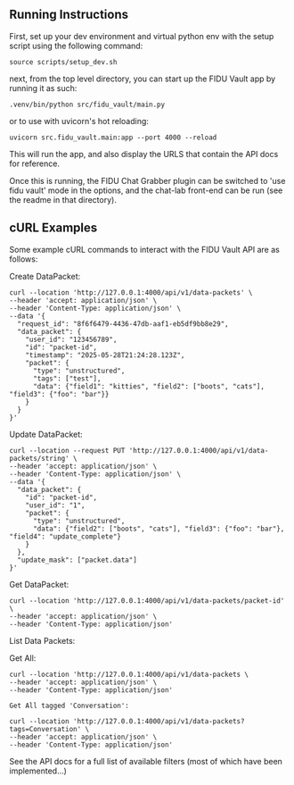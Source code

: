 ## Running Instructions

First, set up your dev environment and virtual python env with the setup script using the following command:

`source scripts/setup_dev.sh`

next, from the top level directory, you can start up the FIDU Vault app by running it as such:

`.venv/bin/python src/fidu_vault/main.py`

or to use with uvicorn's hot reloading:

`uvicorn src.fidu_vault.main:app --port 4000 --reload`

This will run the app, and also display the URLS that contain the API docs for reference. 

Once this is running, the FIDU Chat Grabber plugin can be switched to 'use fidu vault' mode in the options, and the chat-lab front-end can be run (see the readme in that directory). 

## cURL Examples 

Some example cURL commands to interact with the FIDU Vault API are as follows:

Create DataPacket:

```
curl --location 'http://127.0.0.1:4000/api/v1/data-packets' \
--header 'accept: application/json' \
--header 'Content-Type: application/json' \
--data '{
  "request_id": "8f6f6479-4436-47db-aaf1-eb5df9bb8e29",
  "data_packet": {
    "user_id": "123456789",
    "id": "packet-id",
    "timestamp": "2025-05-28T21:24:28.123Z",
    "packet": {
      "type": "unstructured",
      "tags": ["test"],
      "data": {"field1": "kitties", "field2": ["boots", "cats"], "field3": {"foo": "bar"}}
    }
  }
}'
```

Update DataPacket:

```
curl --location --request PUT 'http://127.0.0.1:4000/api/v1/data-packets/string' \
--header 'accept: application/json' \
--header 'Content-Type: application/json' \
--data '{
  "data_packet": {
    "id": "packet-id",
    "user_id": "1",
    "packet": {
      "type": "unstructured",
      "data": {"field2": ["boots", "cats"], "field3": {"foo": "bar"}, "field4": "update_complete"}
    }
  },
  "update_mask": ["packet.data"]
}'
```

Get DataPacket:

```
curl --location 'http://127.0.0.1:4000/api/v1/data-packets/packet-id' \
--header 'accept: application/json' \
--header 'Content-Type: application/json'
```

List Data Packets: 

  Get All: 

```
curl --location 'http://127.0.0.1:4000/api/v1/data-packets \
--header 'accept: application/json' \
--header 'Content-Type: application/json'
```

    Get All tagged 'Conversation':

```
curl --location 'http://127.0.0.1:4000/api/v1/data-packets?tags=Conversation' \
--header 'accept: application/json' \
--header 'Content-Type: application/json'
```

See the API docs for a full list of available filters (most of which have been implemented...)